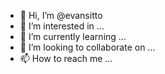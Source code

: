 - 👋 Hi, I’m @evansitto
- 👀 I’m interested in ...
- 🌱 I’m currently learning ...
- 💞️ I’m looking to collaborate on ...
- 📫 How to reach me ...

<!---
evansitto/evansitto is a ✨ special ✨ repository because its `README.md` (this file) appears on your GitHub profile.
You can click the Preview link to take a look at your changes.
--->
